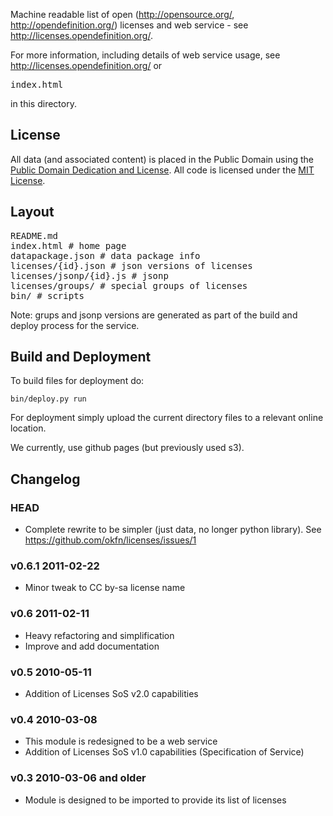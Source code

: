 Machine readable list of open (http://opensource.org/,
http://opendefinition.org/) licenses and web service - see
<http://licenses.opendefinition.org/>.

For more information, including details of web service usage, see
<http://licenses.opendefinition.org/> or <pre>index.html</pre> in this
directory.

## License

All data (and associated content) is placed in the Public Domain using the
[Public Domain Dedication and
License](http://opendatacommons.org/licenses/pddl/1-0/). All code is licensed
under the [MIT License](http://www.opensource.org/licenses/mit-license.php).


## Layout

<pre>
README.md
index.html # home page
datapackage.json # data package info
licenses/{id}.json # json versions of licenses
licenses/jsonp/{id}.js # jsonp
licenses/groups/ # special groups of licenses
bin/ # scripts
</pre>

Note: grups and jsonp versions are generated as part of the build and deploy
process for the service.

## Build and Deployment

To build files for deployment do:

    bin/deploy.py run

For deployment simply upload the current directory files to a relevant online
location.

We currently, use github pages (but previously used s3).

## Changelog

### HEAD

* Complete rewrite to be simpler (just data, no longer python library).
  See <https://github.com/okfn/licenses/issues/1>

### v0.6.1 2011-02-22

* Minor tweak to CC by-sa license name

### v0.6 2011-02-11

* Heavy refactoring and simplification
* Improve and add documentation

### v0.5 2010-05-11

* Addition of Licenses SoS v2.0 capabilities


### v0.4 2010-03-08

* This module is redesigned to be a web service
* Addition of Licenses SoS v1.0 capabilities (Specification of Service)


### v0.3 2010-03-06 and older

* Module is designed to be imported to provide its list of licenses


